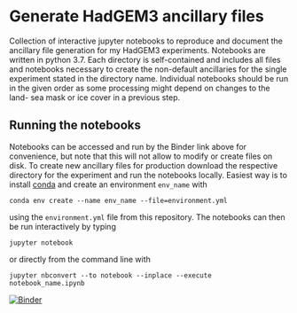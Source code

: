 # Generate HadGEM3 ancillary files

Collection of interactive jupyter notebooks to reproduce and document the ancillary file 
generation for my HadGEM3 experiments. Notebooks are written in python 3.7. Each directory 
is self-contained and includes all files and notebooks necessary to create the non-default 
ancillaries for the single experiment stated in the directory name. Individual notebooks 
should be run in the given order as some processing might depend on changes to the land-
sea mask or ice cover in a previous step.

## Running the notebooks
Notebooks can be accessed and run by the Binder link above for convenience, but note that 
this will not allow to modify or create files on disk. To create new ancillary files for 
production download the respective directory for the experiment and run the notebooks 
locally. Easiest way is to install [conda](https://conda.io/projects/conda/en/latest/index.html) 
and create an environment `env_name` with 

```
conda env create --name env_name --file=environment.yml
``` 

using the `environment.yml` file from this repository. The notebooks can then be run 
interactively by typing

```
jupyter notebook
```

or directly from the command line with

```
jupyter nbconvert --to notebook --inplace --execute notebook_name.ipynb
```

[![Binder](https://mybinder.org/badge_logo.svg)](https://mybinder.org/v2/gh/sebsteinig/HadGEM3-ancils/HEAD)
